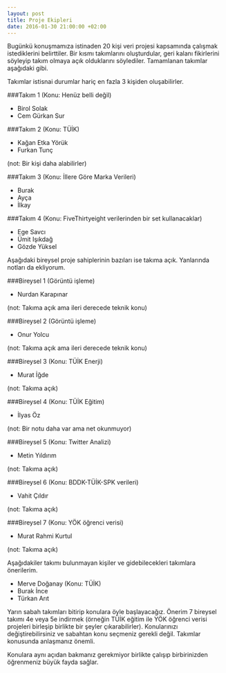 ```yaml
---
layout: post
title: Proje Ekipleri
date: 2016-01-30 21:00:00 +02:00
---
```


Bugünkü konuşmamıza istinaden 20 kişi veri projesi kapsamında çalışmak istediklerini belirttiler. Bir kısmı takımlarını oluşturdular, geri kalanı fikirlerini söyleyip takım olmaya açık olduklarını söylediler. Tamamlanan takımlar aşağıdaki gibi.

Takımlar istisnai durumlar hariç en fazla 3 kişiden oluşabilirler.

###Takım 1 (Konu: Henüz belli değil)

* Birol Solak
* Cem Gürkan Sur

###Takım 2 (Konu: TÜİK)

* Kağan Etka Yörük
* Furkan Tunç

(not: Bir kişi daha alabilirler)

###Takım 3 (Konu: İllere Göre Marka Verileri)

* Burak
* Ayça
* İlkay

###Takım 4 (Konu: FiveThirtyeight verilerinden bir set kullanacaklar)

* Ege Savcı
* Ümit Işıkdağ
* Gözde Yüksel

Aşağıdaki bireysel proje sahiplerinin bazıları ise takıma açık. Yanlarında notları da ekliyorum.

###Bireysel 1 (Görüntü işleme)

* Nurdan Karapınar

(not: Takıma açık ama ileri derecede teknik konu)

###Bireysel 2 (Görüntü işleme)

* Onur Yolcu

(not: Takıma açık ama ileri derecede teknik konu)

###Bireysel 3 (Konu: TÜİK Enerji)

* Murat İğde

(not: Takıma açık)

###Bireysel 4 (Konu: TÜİK Eğitim)

* İlyas Öz

(not: Bir notu daha var ama net okunmuyor)

###Bireysel 5 (Konu: Twitter Analizi)

* Metin Yıldırım

(not: Takıma açık)

###Bireysel 6 (Konu: BDDK-TÜİK-SPK verileri)

* Vahit Çıldır

(not: Takıma açık)

###Bireysel 7 (Konu: YÖK öğrenci verisi)

* Murat Rahmi Kurtul

(not: Takıma açık)


Aşağıdakiler takımı bulunmayan kişiler ve gidebilecekleri takımlara önerilerim. 

* Merve Doğanay (Konu: TÜİK)
* Burak İnce 
* Türkan Arıt

Yarın sabah takımları bitirip konulara öyle başlayacağız. Önerim 7 bireysel takımı 4e veya 5e indirmek (örneğin TÜİK eğitim ile YÖK öğrenci verisi projeleri birleşip birlikte bir şeyler çıkarabilirler). Konularınızı değiştirebilirsiniz ve sabahtan konu seçmeniz gerekli değil. Takımlar konusunda anlaşmanız önemli. 

Konulara aynı açıdan bakmanız gerekmiyor birlikte çalışıp birbirinizden öğrenmeniz büyük fayda sağlar.






